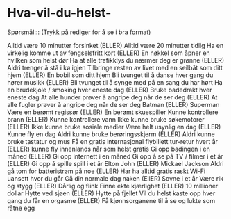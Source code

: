 # Hva-vil-du-helst-
Spørsmål::: (Trykk på rediger for å se i bra format)

Alltid være 10 minutter forsinket                        (ELLER) Alltid være 20 minutter tidlig
Ha en virkelig komme ut av fengselsfritt kort            (ELLER) En nøkkel som åpner en hvilken som helst dør
Ha at alle trafikklys du nærmer deg er grønne            (ELLER) Aldri trenger å stå i kø igjen
Tilbringe resten av livet med en seilbåt som ditt hjem   (ELLER) En bobil som ditt hjem
Bli tvunget til å danse hver gang du hører musikk        (ELLER) Bli tvunget til å synge med på en sang du har hørt
Ha en brudekjole / smoking hver eneste dag               (ELLER) Bruke badedrakt hver eneste dag
At alle hunder prøver å angripe deg når de ser deg       (ELLER) At alle fugler prøver å angripe deg når de ser deg
Batman                                                   (ELLER) Superman
Være en berømt regissør                                  (ELLER) En berømt skuespiller
Kunne kontrollere brann                                  (ELLER) Kunne kontrollere vann
Ikke kunne bruke søkemotorer                             (ELLER) Ikke kunne bruke sosiale medier
Være helt usynlig en dag                                 (ELLER) Kunne fly en dag
Aldri kunne bruke berøringsskjerm                        (ELLER) Aldri kunne bruke tastatur og mus
Få en gratis internasjonal flybillett tur-retur hvert år (ELLER) kunne fly innenlands når som helst gratis
Gi opp badingen i en måned                               (ELLER) Gi opp internett i en måned
Gi opp å se på TV / filmer i et år                       (ELLER) Gi opp å spille spill i et år
Elton John                                               (ELLER) Mickael Jackson
Aldri gå tom for batteristrøm på noe                     (ELLER) Har ha alltid gratis raskt Wi-Fi uansett hvor du går
Gå din normale dag naken                                 (EllER) Sovne i et år
Være rik og stygg                                        (ELLER) Dårlig og flink
Finne ekte kjærlighet                                    (ELLER) 10 millioner dollar
Hytte ved sjøen                                          (ELLER) Hytte på fjellet
Vil du helst kaste opp hver gang du får en orgasme       (ELLER) Få kjønnsorganene til å se og lukte som råtne egg
